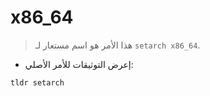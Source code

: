 # x86_64

> هذا الأمر هو اسم مستعار لـ `setarch x86_64`.

- إعرض التوثيقات للأمر الأصلي:

`tldr setarch`
